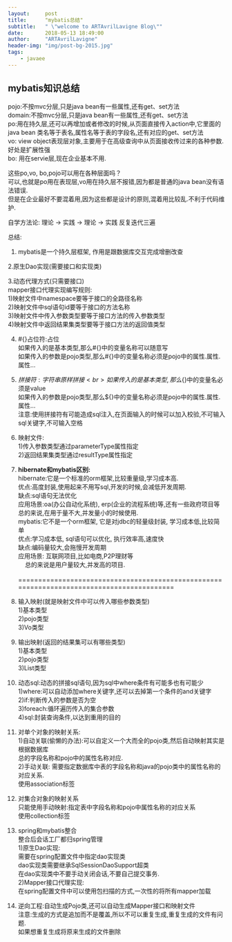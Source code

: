 ```yaml
---
layout:     post
title:      "mybatis总结"
subtitle:   " \"welcome to ARTAvrilLavigne Blog\""
date:       2018-05-13 18:49:00
author:     "ARTAvrilLavigne"
header-img: "img/post-bg-2015.jpg"
tags:
    - javaee
---
```

## mybatis知识总结<br>

pojo:不按mvc分层,只是java bean有一些属性,还有get、set方法<br>
domain:不按mvc分层,只是java bean有一些属性,还有get、set方法<br>
po:用在持久层,还可以再增加或者修改的时候,从页面直接传入action中,它里面的java bean 类名等于表名,属性名等于表的字段名,还有对应的get、set方法<br>
vo: view object表现层对象,主要用于在高级查询中从页面接收传过来的各种参数.好处是扩展性强<br>
bo: 用在servie层,现在企业基本不用.<br>

这些po,vo, bo,pojo可以用在各种层面吗？<br>
可以,也就是po用在表现层,vo用在持久层不报错,因为都是普通的java bean没有语法错误.<br>
但是在企业最好不要混着用,因为这些都是设计的原则,混着用比较乱.不利于代码维护.<br>

自学方法论: 理论 -> 实践 -> 理论 -> 实践  反复迭代三遍<br>

总结:<br>
1. mybatis是一个持久层框架, 作用是跟数据库交互完成增删改查<br>

2.原生Dao实现(需要接口和实现类)<br>

3.动态代理方式(只需要接口)<br>
	mapper接口代理实现编写规则:<br>
	1)映射文件中namespace要等于接口的全路径名称<br>
	2)映射文件中sql语句id要等于接口的方法名称<br>
	3)映射文件中传入参数类型要等于接口方法的传入参数类型<br>
	4)映射文件中返回结果集类型要等于接口方法的返回值类型<br>

4. #{}占位符:占位<br>
	如果传入的是基本类型,那么#{}中的变量名称可以随意写<br>
	如果传入的参数是pojo类型,那么#{}中的变量名称必须是pojo中的属性.属性.属性...<br>

5. ${}拼接符:字符串原样拼接<br>
	如果传入的是基本类型,那么${}中的变量名必须是value<br>
	如果传入的参数是pojo类型,那么${}中的变量名称必须是pojo中的属性.属性.属性...<br>
	注意:使用拼接符有可能造成sql注入,在页面输入的时候可以加入校验,不可输入sql关键字,不可输入空格<br>
6. 映射文件:<br>
	1)传入参数类型通过parameterType属性指定<br>
	2)返回结果集类型通过resultType属性指定<br>
7. **hibernate和mybatis区别:**<br>
	hibernate:它是一个标准的orm框架,比较重量级,学习成本高.<br>
		优点:高度封装,使用起来不用写sql,开发的时候,会减低开发周期.<br>
		缺点:sql语句无法优化<br>
		应用场景:oa(办公自动化系统), erp(企业的流程系统)等,还有一些政府项目等<br>
		     总的来说,在用于量不大,并发量小的时候使用.<br>
	mybatis:它不是一个orm框架, 它是对jdbc的轻量级封装, 学习成本低,比较简单<br>
		优点:学习成本低, sql语句可以优化, 执行效率高,速度快<br>
		缺点:编码量较大,会拖慢开发周期<br>
		应用场景: 互联网项目,比如电商,P2P理财等<br>
		     总的来说是用户量较大,并发高的项目.<br>  
		     
==========================================================================================<br>  

1. 输入映射(就是映射文件中可以传入哪些参数类型)<br>
	1)基本类型<br>
	2)pojo类型<br>
	3)Vo类型<br>
2. 输出映射(返回的结果集可以有哪些类型)<br>
	1)基本类型<br>
	2)pojo类型<br>
	3)List类型<br>
3. 动态sql:动态的拼接sql语句,因为sql中where条件有可能多也有可能少<br>
	1)where:可以自动添加where关键字,还可以去掉第一个条件的and关键字<br>
	2)if:判断传入的参数是否为空<br>
	3)foreach:循环遍历传入的集合参数<br>
	4)sql:封装查询条件,以达到重用的目的<br>

4. 对单个对象的映射关系:<br>
	1)自动关联(偷懒的办法):可以自定义一个大而全的pojo类,然后自动映射其实是根据数据库<br>
		总的字段名称和pojo中的属性名称对应.<br>
	2)手动关联: 需要指定数据库中表的字段名称和java的pojo类中的属性名称的对应关系.<br>
		使用association标签<br>
5. 对集合对象的映射关系<br>
	只能使用手动映射:指定表中字段名称和pojo中属性名称的对应关系<br>
		使用collection标签<br>
6. spring和mybatis整合<br>
	整合后会话工厂都归spring管理<br>
	1)原生Dao实现:<br>
		需要在spring配置文件中指定dao实现类<br>
		dao实现类需要继承SqlSessionDaoSupport超类<br>
		在dao实现类中不要手动关闭会话,不要自己提交事务.<br>
	2)Mapper接口代理实现:<br>
		在spring配置文件中可以使用包扫描的方式,一次性的将所有mapper加载<br>

7. 逆向工程:自动生成Pojo类,还可以自动生成Mapper接口和映射文件<br>
	注意:生成的方式是追加而不是覆盖,所以不可以重复生成,重复生成的文件有问题.<br>
		如果想重复生成将原来生成的文件删除<br>
	
